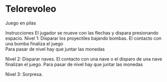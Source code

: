# Telorevoleo
Juego en pilas

Instrucciones
El jugador se mueve con las flechas y dispara presionando espacio.
Nivel 1: Disparar los proyectiles bajando bombas.
El contacto con una bomba finaliza el juego  
Para pasar de nivel hay que juntar las monedas

Nivel 2: Disparar naves.
El contacto con una nave o el disparo de una nave
finalizan el juego.
Para pasar de nivel hay que juntar las monedas

Nivel 3: Sorpresa.
